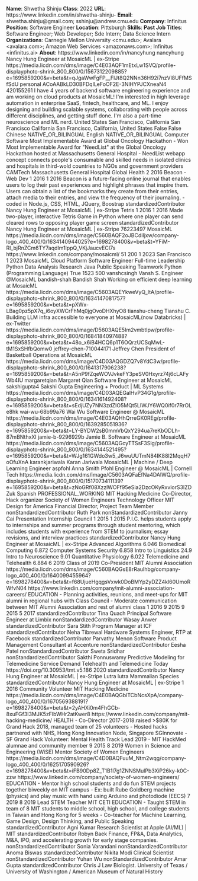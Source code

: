 **Name**: Shwetha Shinju
**Class**: 2022
**URL**: https://www\.linkedin\.com/in/shwetha\-shinju\-
**Email**: shwetha\.shinju@gmail\.com; sshinju@andrew\.cmu\.edu
**Company**: Infinitus
**Position**: Software Engineer
**Location**: Pittsburgh
**Skills**: 
**Past Job Titles**: Software Engineer; Web Developer; Sde Intern; Data Science Intern
**Organizations**: Carnegie Mellon University <cmu\.edu>; Avalara <avalara\.com>; Amazon Web Services <amazonaws\.com>; Infinitus <infinitus\.ai>
**About**: https://www\.linkedin\.com/in/nancyhung nancyhung Nancy Hung Engineer at MosaicML | ex\-Stripe https://media\.licdn\.com/dms/image/C4E03AQF1mEtxLw1SVQ/profile\-displayphoto\-shrink\_800\_800/0/1567312209885?e=1695859200&v=beta&t=qJgaWwFgFP\_\_FlJt8Q2NNn36H92i7nzVl8UFfMSfSdU personal ACoAABkLD30BFDqILeFoOF2E\-3NlHYPJCXneaN4 420155261 I have 4 years of backend software engineering experience and am working on cloud products at MosaicML\! I'm interested in high leverage automation in enterprise SaaS, fintech, healthcare, and ML\. I enjoy designing and building scalable systems, collaborating with people across different disciplines, and getting stuff done\. I'm also a part\-time neuroscience and ML nerd\. United States San Francisco, California San Francisco California San Francisco, California, United States False False Chinese NATIVE\_OR\_BILINGUAL English NATIVE\_OR\_BILINGUAL Computer Software Most Implementable Award at Global Oncology Hackathon \- Won Most Implementable Award for "NeedList" at the Global Oncology Hackathon hosted at Massachusetts General Hospital  \- NeedList webapp concept connects people's consumable and skilled needs in isolated clinics and hospitals in third\-wold countries to NGOs and government providers CAMTech Massachusetts General Hospital Global Health 2 2016 Beacon \- Web Dev 1 2016 1 2016 Beacon is a future\-facing online journal that enables users to log their past experiences and highlight phrases that inspire them\. Users can obtain a list of the bookmarks they create from their entries, attach media to their entries, and view the frequency of their journaling\. \- coded in Node\.js, CSS, HTML, JQuery, Boostrap standardizedContributor Nancy Hung Engineer at MosaicML | ex\-Stripe Tetris 1 2016 1 2016 Made two\-player, interactive Tetris Game in Python where one player can send cleared rows to opposing player game screen standardizedContributor Nancy Hung Engineer at MosaicML | ex\-Stripe 76223497 MosaicML https://media\.licdn\.com/dms/image/C560BAQF2oJBCdiIjxw/company\-logo\_400\_400/0/1634140944025?e=1698278400&v=beta&t=YFiM\-Rl\_bjRnZCm6TY7aqdIm1lppQ\_VKjJaucvECI7s https://www\.linkedin\.com/company/mosaicml/ 51 200 1 2023 San Francisco 1 2023 MosaicML Cloud Platform Software Engineer Full\-time Leadership Python Data Analysis Research Java Public Speaking Teamwork Python \(Programming Language\) True 1523 500 vanshcsingh Vansh S\. Engineer @MosaicML bandish\-shah Bandish Shah Working on efficient deep learning at MosaicML https://media\.licdn\.com/dms/image/C5603AQEYkweVyQ\_ltA/profile\-displayphoto\-shrink\_800\_800/0/1634147081757?e=1695859200&v=beta&t=pXWx\-LBag0pz5pX7q\_i6oyXWCrFhMq0jgOvoDHXhyO8 tianshu\-cheng Tianshu C\. Building LLM infra accessible to everyone at MosaicML\(now Databricks\) | ex\-Twitter https://media\.licdn\.com/dms/image/D5603AQE5Im2vmbtIpw/profile\-displayphoto\-shrink\_800\_800/0/1684184097488?e=1695859200&v=beta&t=48o\_x6iB4HCQ6p1T6OQrzUCSqMwL\-tM1SxSHfbQomw0 jeffrey\-chen\-710044171 Jeffrey Chen President of Basketball Operations at MosaicML https://media\.licdn\.com/dms/image/C4D03AQGDZQ7v8YdC3w/profile\-displayphoto\-shrink\_800\_800/0/1641317906238?e=1695859200&v=beta&t=A5nP9fZqeWOVJvkeFY3peSV0Hxyrz74j6cLAFyWb4IU margaretqian Margaret Qian Software Engineer at MosaicML sakshigupta4 Sakshi Gupta Engineering \+ Product | ML Systems https://media\.licdn\.com/dms/image/C4D03AQEGalHvP34G1g/profile\-displayphoto\-shrink\_800\_800/0/1634161492408?e=1695859200&v=beta&t=sEdjUZy7NN3zdZIO5MQt5LIWJY6WQ0if0r7RrOLe8hk wai\-wu\-68b99a76 Wai Wu Software Engineer @ MosaicML https://media\.licdn\.com/dms/image/C4E03AQHhQrreGK0REg/profile\-displayphoto\-shrink\_800\_800/0/1639285051936?e=1695859200&v=beta&t=LY\-BYDW2sB0mmVbQxY294ua7reKbODLh\-87mBNthxXI jamie\-b\-9296929b Jamie B\. Software Engineer at MosaicML https://media\.licdn\.com/dms/image/C5603AQGcyTTSsF3Slg/profile\-displayphoto\-shrink\_800\_800/0/1634144521495?e=1695859200&v=beta&t=WJg161GWdo3w5\_J6wuUUTmN84IK88I2MqqH7oOfuXnA karankjariwala Karan Jariwala MosaicML | Machine / Deep Learning Engineer aspfohl Anna Smith Pfohl Engineer @ MosaicML | Cornell Tech https://media\.licdn\.com/dms/image/C5603AQFaEfNa4DAlWQ/profile\-displayphoto\-shrink\_800\_800/0/1517073411139?e=1695859200&v=beta&t=zNoGRf08XzzlWOFf95eSia2DzcOKyRxvlorS3IZDZuk Spanish PROFESSIONAL\_WORKING MIT Hacking Medicine Co\-Director, Hack organizer Society of Women Engineers Technology Officer MIT Design for America Financial Director, Project Team Member nonStandardizedContributor Ruth Park nonStandardizedContributor Janny Cai Presentation Internship Council 1 2015 1 2015 P\.I\.C\. helps students apply to internships and summer programs through student mentoring, which includes students with experience from STEM to journalism; essay revisions, and interview practices standardizedContributor Nancy Hung Engineer at MosaicML | ex\-Stripe Advanced Algorithms 6\.046 Biomedical Computing 6\.872 Computer Systems Security 6\.858 Intro to Linguistics 24\.9 Intro to Neuroscience 9\.01 Quantitative Physiology 6\.022 Telemedicine and Telehealth 6\.884 6 2019 Class of 2019 Co\-President MIT Alumni Association https://media\.licdn\.com/dms/image/C560BAQGsE8rRauIhbg/company\-logo\_400\_400/0/1640099455964?e=1698278400&v=beta&t=f68UjueHgqgsVxwk0DoBMYp2yDZZ4kl60UmoRWfvN04 https://www\.linkedin\.com/company/mit\-alumni\-association\-careers/ EDUCATION \- Planning activities, reunions, and meet\-ups for MIT alumni in regional hubs with Class Council \- Moderate communication between MIT Alumni Association and rest of alumni class 1 2016 9 2015 9 2015 5 2017 standardizedContributor Tina Quach Principal Software Engineer at Limbix nonStandardizedContributor Wasay Anwer standardizedContributor Sara Stith Program Manager at ICF standardizedContributor Neha Tibrewal Hardware Systems Engineer, RTP at Facebook standardizedContributor Parvathy Menon Software Product Management Consultant at Accenture nonStandardizedContributor Eesha Patel nonStandardizedContributor Sweta Sridhar nonStandardizedContributor Sakthi Ponnuswamy Predictive Modeling for Telemedicine Service Demand Telehealth and Telemedicine Today https://doi\.org/10\.30953/tmt\.v5\.186 2020 standardizedContributor Nancy Hung Engineer at MosaicML | ex\-Stripe Lutra lutra Mammalian Species standardizedContributor Nancy Hung Engineer at MosaicML | ex\-Stripe 1 2016 Community Volunteer MIT Hacking Medicine https://media\.licdn\.com/dms/image/C4E0BAQGblTCbNcsXpA/company\-logo\_400\_400/0/1670569388191?e=1698278400&v=beta&t=2yAHXi0m4FhGCb\-8xuFGf3I3MJK5zFlbWHr2atKwer8 https://www\.linkedin\.com/company/mit\-hacking\-medicine/ HEALTH \- Co\-Director 2017\-2018:raised >$80K for Grand Hack 2018, managed team of 25 volunteers \- Hosted hacks partnered with NHS, Hong Kong Innovation Node, Singapore SGInnovate \- SF Grand Hack Volunteer: Mental Health Track Lead 2019 \- MIT HackMed alumnae and community member 9 2015 8 2019 Women in Science and Engineering \(WiSE\) Mentor Society of Women Engineers https://media\.licdn\.com/dms/image/C4D0BAQFuuM\_Ntm2wqg/company\-logo\_400\_400/0/1625170590926?e=1698278400&v=beta&t=iFB90Dp8Z\_T1B1l7g1ZNNSMulPb3XiP26ky\-k0C\-zzw https://www\.linkedin\.com/company/society\-of\-women\-engineers/ EDUCATION \- Mentor high school students and do fun STEM projects together biweekly on MIT campus \- Ex: built Rube Goldberg machine \(physics\) and play music with hand using Arduino and photodiode \(EECS\) 7 2019 8 2019 Lead STEM Teacher MIT CETI EDUCATION \- Taught STEM in team of 8 MIT students to middle school, high school, and college students in Taiwan and Hong Kong for 5 weeks \- Co\-teacher for Machine Learning, Game Design, Design Thinking, and Public Speaking standardizedContributor Agni Kumar Research Scientist at Apple \(AI/ML\) | MIT standardizedContributor Robyn Baek Finance, FP&A, Data Analytics, M&A, IPO, and accelerating growth for early stage companies\. nonStandardizedContributor Sonia Varandani nonStandardizedContributor Anoma Biswas standardizedContributor Nikita Modi Clinical Scientist nonStandardizedContributor Yuhan Wu nonStandardizedContributor Amar Gupta standardizedContributor Chris J Law Biologist\. University of Texas / University of Washington / American Museum of Natural History
